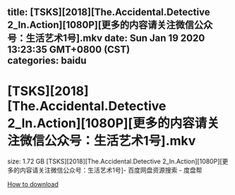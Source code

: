 
title: [TSKS][2018][The.Accidental.Detective 2_In.Action][1080P][更多的内容请关注微信公众号：生活艺术1号].mkv
date: Sun Jan 19 2020 13:23:35 GMT+0800 (CST)    
categories: baidu
---

# [TSKS][2018][The.Accidental.Detective 2_In.Action][1080P][更多的内容请关注微信公众号：生活艺术1号].mkv
size: 1.72 GB
 [TSKS][2018][The.Accidental.Detective 2_In.Action][1080P][更多的内容请关注微信公众号：生活艺术1号]- 百度网盘资源搜索 - 度盘帮
 

[How to download](https://bpcam.bemobtrk.com/go/2ceec3aa-1ca2-46d6-b9ff-aaa5c184517c?jno=868)